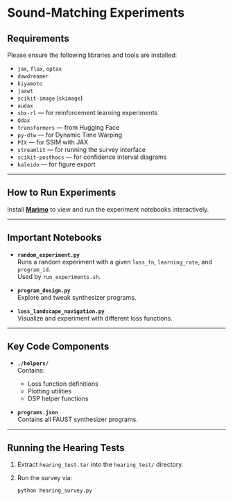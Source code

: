 # Sound-Matching Experiments

## Requirements

Please ensure the following libraries and tools are installed:

- `jax`, `flax`, `optax`
- `dawdreamer`
- `kiyamoto`
- `jaxwt`
- `scikit-image` (`skimage`)
- `audax`
- `sbx-rl` — for reinforcement learning experiments
- `Qdax`
- `transformers` — from Hugging Face
- `py-dtw` — for Dynamic Time Warping
- `PIX` — for SSIM with JAX
- `streamlit` — for running the survey interface
- `scikit-posthocs` — for confidence interval diagrams
- `kaleido` — for figure export

---

## How to Run Experiments

Install [**Marimo**](https://github.com/marimo-team/marimo) to view and run the experiment notebooks interactively.

---

## Important Notebooks

- **`random_experiment.py`**  
  Runs a random experiment with a given `loss_fn`, `learning_rate`, and `program_id`.  
  Used by `run_experiments.sh`.

- **`program_design.py`**  
  Explore and tweak synthesizer programs.

- **`loss_landscape_navigation.py`**  
  Visualize and experiment with different loss functions.

---

## Key Code Components

- **`./helpers/`**  
  Contains:
  - Loss function definitions
  - Plotting utilities
  - DSP helper functions

- **`programs.json`**  
  Contains all FAUST synthesizer programs.

---

## Running the Hearing Tests

1. Extract `hearing_test.tar` into the `hearing_test/` directory.
2. Run the survey via:

   ```bash
   python hearing_survey.py
